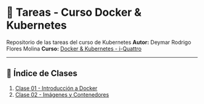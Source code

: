 # 🐳 Tareas - Curso Docker & Kubernetes
Repositorio de las tareas del curso de Kubernetes
**Autor:** Deymar Rodrigo Flores Molina 
**Curso:** [Docker & Kubernetes - i-Quattro](https://iquattrogroup.com/course/view.php?id=114#section-1)  

---

## 📘 Índice de Clases
1. [Clase 01 - Introducción a Docker](./clase01/README.md)
2. [Clase 02 - Imágenes y Contenedores](./clase02/README.md)